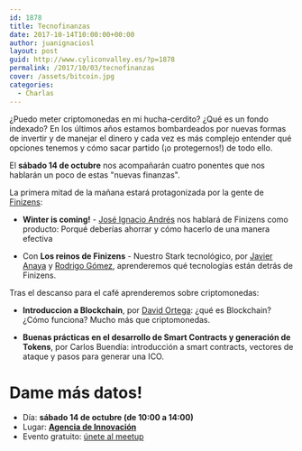 ```yaml
---
id: 1878
title: Tecnofinanzas
date: 2017-10-14T10:00:00+00:00
author: juanignaciosl
layout: post
guid: http://www.cyliconvalley.es/?p=1878
permalink: /2017/10/03/tecnofinanzas
cover: /assets/bitcoin.jpg
categories:
  - Charlas
---
```


¿Puedo meter criptomonedas en mi hucha-cerdito? ¿Qué es un fondo indexado? En los últimos años estamos bombardeados por nuevas formas de invertir y de manejar el dinero y cada vez es más complejo entender qué opciones tenemos y cómo sacar partido (¡o protegernos!) de todo ello. 

El **sábado 14 de octubre** nos acompañarán cuatro ponentes que nos hablarán un poco de estas "nuevas finanzas".

La primera mitad de la mañana estará protagonizada por la gente de [Finizens](https://finizens.com/):

- **Winter is coming!** - [José Ignacio Andrés](https://twitter.com/joserobleda) nos hablará de Finizens como producto: Porqué deberías ahorrar y cómo hacerlo de una manera efectiva

- Con **Los reinos de Finizens** - Nuestro Stark tecnológico, por [Javier Anaya](https://twitter.com/ja_anaya) y [Rodrigo Gómez](https://twitter.com/rodri_rod), aprenderemos qué tecnologías están detrás de Finizens. 

Tras el descanso para el café aprenderemos sobre criptomonedas:

- **Introduccion a Blockchain**, por [David Ortega](https://www.linkedin.com/in/david-ortega-l%C3%B3pez-163a0220/): ¿qué es Blockchain? ¿Cómo funciona? Mucho más que criptomonedas. 

- **Buenas prácticas en el desarrollo de Smart Contracts y generación de Tokens**, por Carlos Buendía: introducción a smart contracts, vectores de ataque y pasos para generar una ICO.

#  Dame más datos!
  
- Día: **sábado 14 de octubre (de 10:00 a 14:00)**
- Lugar: **[Agencia de Innovación](https://www.google.es/maps/place/Agencia+de+Innovaci%C3%B3n/@41.618862,-4.747401,17z/data=!3m1!4b1!4m2!3m1!1s0xd476cde13c9d9df:0xc54421ea5d686678)**
- Evento gratuito: [únete al meetup](https://www.meetup.com/es-ES/Cylicon-Valley/events/243773311/)
